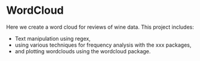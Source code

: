 # WordCloud

Here we create a word cloud for reviews of wine data. This project includes:

* Text manipulation using regex,
* using various techniques for frequency analysis with the xxx packages,
* and plotting wordclouds using the wordcloud package.
